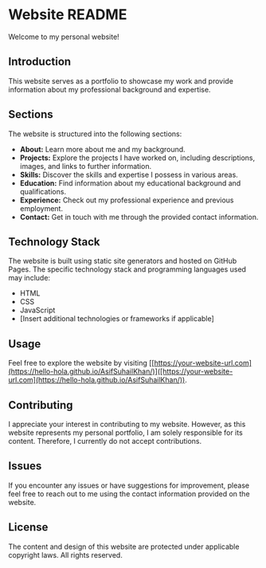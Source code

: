 # Website README

Welcome to my personal website!

## Introduction

This website serves as a portfolio to showcase my work and provide information about my professional background and expertise.

## Sections

The website is structured into the following sections:

- **About:** Learn more about me and my background.
- **Projects:** Explore the projects I have worked on, including descriptions, images, and links to further information.
- **Skills:** Discover the skills and expertise I possess in various areas.
- **Education:** Find information about my educational background and qualifications.
- **Experience:** Check out my professional experience and previous employment.
- **Contact:** Get in touch with me through the provided contact information.

## Technology Stack

The website is built using static site generators and hosted on GitHub Pages. The specific technology stack and programming languages used may include:

- HTML
- CSS
- JavaScript
- [Insert additional technologies or frameworks if applicable]

## Usage

Feel free to explore the website by visiting [[https://your-website-url.com](https://hello-hola.github.io/AsifSuhailKhan/)]([https://your-website-url.com](https://hello-hola.github.io/AsifSuhailKhan/)).

## Contributing

I appreciate your interest in contributing to my website. However, as this website represents my personal portfolio, I am solely responsible for its content. Therefore, I currently do not accept contributions.

## Issues

If you encounter any issues or have suggestions for improvement, please feel free to reach out to me using the contact information provided on the website.

## License

The content and design of this website are protected under applicable copyright laws. All rights reserved.

